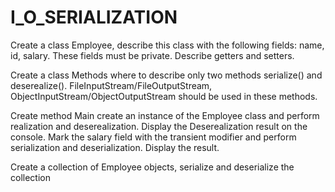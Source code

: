 # I_O_SERIALIZATION

Create a class Employee, describe this class with the following fields: name, id, salary. These fields must be private. Describe getters and setters.

Create a class Methods where to describe only two methods serialize() and deserealize(). FileInputStream/FileOutputStream, ObjectInputStream/ObjectOutputStream should be used in these methods.

Create method Main create an instance of the Employee class and perform realization and deserealization. Display the Deserealization result on the console. Mark the salary field with the transient modifier and perform serialization and deserialization. Display the result.

Create a collection of Employee objects, serialize and deserialize the collection
